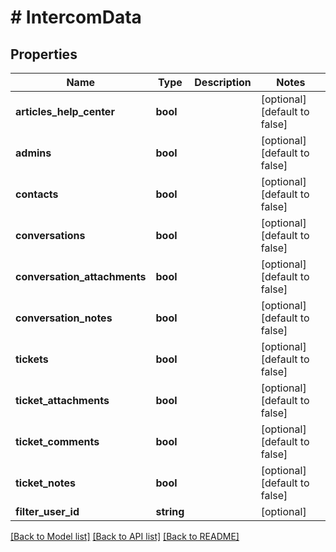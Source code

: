 # # IntercomData

## Properties

Name | Type | Description | Notes
------------ | ------------- | ------------- | -------------
**articles_help_center** | **bool** |  | [optional] [default to false]
**admins** | **bool** |  | [optional] [default to false]
**contacts** | **bool** |  | [optional] [default to false]
**conversations** | **bool** |  | [optional] [default to false]
**conversation_attachments** | **bool** |  | [optional] [default to false]
**conversation_notes** | **bool** |  | [optional] [default to false]
**tickets** | **bool** |  | [optional] [default to false]
**ticket_attachments** | **bool** |  | [optional] [default to false]
**ticket_comments** | **bool** |  | [optional] [default to false]
**ticket_notes** | **bool** |  | [optional] [default to false]
**filter_user_id** | **string** |  | [optional]

[[Back to Model list]](../../README.md#models) [[Back to API list]](../../README.md#endpoints) [[Back to README]](../../README.md)
